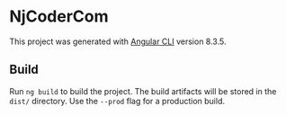 # NjCoderCom

This project was generated with [Angular CLI](https://github.com/angular/angular-cli) version 8.3.5.

## Build

Run `ng build` to build the project. The build artifacts will be stored in the `dist/` directory. Use the `--prod` flag for a production build.
